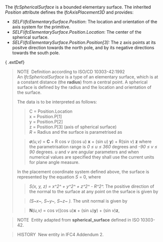 The _IfcSphericalSurface_ is a bounded elementary surface. The inherited _Position_ attribute defines the _IfcAxisPlacement3D_ and provides:

* _SELF\IfcElementarySurface.Position_: The location and orientation of the axis system for the primitive.&nbsp;
* _SELF\IfcElementarySurface.Position.Location_: The center of the spherical surface.
* _SELF\IfcElementarySurface.Position.Position[3]:_ The z axis points at its positve direction towards the north pole, and by its negative directions towards the south pole.

{ .extDef}
> NOTE&nbsp; Definition according to ISO/CD 10303-42:1992  
> An _IfcSphericalSurface_ is a type of an elementary surface, which is at a constant distance (the **radius**) from a central point. A spherical surface is defined by the radius and the location and orientation of the surface.
> 
> The data is to be interpreted as follows:
> 
>> C = Position.Location  
>> x = Position.P[1]  
>> y = Position.P[2]  
>> z = Position.P[3] (axis of spherical surface)  
>> _R_ = Radius
> and the surface is parametrised as
> 
>> _**&#963;**(u,v)_ = **C** + R cos _v_ ((cos _u_) **x** + (sin _u_) **y**) + R(sin _v_) **z**
> where the parametrisation range is _0 &#8804; u &#8804; 360_ degrees and _-90 &#8804; v &#8804; 90_ degrees. _u_ and _v_ are angular parameters and when numerical values are specified they shall use the current units for plane angle measure.
> 
> In the placement coordinate system defined above, the surface is represented by the equation _S_ = 0, where
> 
>> _S(x, y, z) = x^2^ + y^2^ + z^2^ - R^2^._
> The positive direction of the normal to the surface at any point on the surface is given by
> 
>> _(S~x~, S~y~, S~z~ )._
> The unit normal is given by
> 
>> **N**_(u,v)_ = cos _v_((cos _u_)**x** + (sin _u_)**y**) + (sin _v_)**z**,


> 
> NOTE&nbsp; Entity adapted from **spherical_surface** defined in ISO 10303-42.

> HISTORY&nbsp; New entity in IFC4 Addendum 2.
